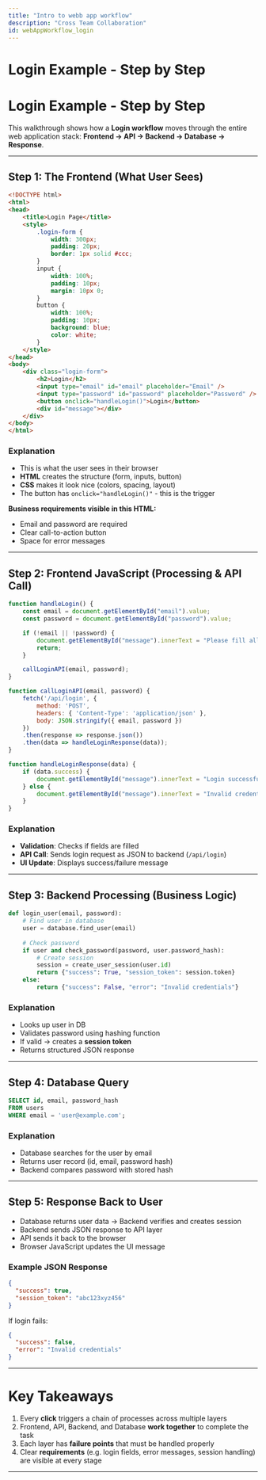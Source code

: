 ```yaml
---
title: "Intro to webb app workflow"
description: "Cross Team Collaboration"
id: webAppWorkflow_login
---
```


# Login Example - Step by Step

# Login Example - Step by Step

This walkthrough shows how a **Login workflow** moves through the entire web application stack: **Frontend → API → Backend → Database → Response**.

---

## Step 1: The Frontend (What User Sees)

```html
<!DOCTYPE html>
<html>
<head>
    <title>Login Page</title>
    <style>
        .login-form {
            width: 300px;
            padding: 20px;
            border: 1px solid #ccc;
        }
        input {
            width: 100%;
            padding: 10px;
            margin: 10px 0;
        }
        button {
            width: 100%;
            padding: 10px;
            background: blue;
            color: white;
        }
    </style>
</head>
<body>
    <div class="login-form">
        <h2>Login</h2>
        <input type="email" id="email" placeholder="Email" />
        <input type="password" id="password" placeholder="Password" />
        <button onclick="handleLogin()">Login</button>
        <div id="message"></div>
    </div>
</body>
</html>
```

### Explanation

- This is what the user sees in their browser  
- **HTML** creates the structure (form, inputs, button)  
- **CSS** makes it look nice (colors, spacing, layout)  
- The button has `onclick="handleLogin()"` - this is the trigger  

**Business requirements visible in this HTML:**  
- Email and password are required  
- Clear call-to-action button  
- Space for error messages  

---

## Step 2: Frontend JavaScript (Processing & API Call)

```javascript
function handleLogin() {
    const email = document.getElementById("email").value;
    const password = document.getElementById("password").value;

    if (!email || !password) {
        document.getElementById("message").innerText = "Please fill all fields";
        return;
    }

    callLoginAPI(email, password);
}

function callLoginAPI(email, password) {
    fetch('/api/login', {
        method: 'POST',
        headers: { 'Content-Type': 'application/json' },
        body: JSON.stringify({ email, password })
    })
    .then(response => response.json())
    .then(data => handleLoginResponse(data));
}

function handleLoginResponse(data) {
    if (data.success) {
        document.getElementById("message").innerText = "Login successful!";
    } else {
        document.getElementById("message").innerText = "Invalid credentials";
    }
}
```

### Explanation

- **Validation**: Checks if fields are filled  
- **API Call**: Sends login request as JSON to backend (`/api/login`)  
- **UI Update**: Displays success/failure message  

---

## Step 3: Backend Processing (Business Logic)

```python
def login_user(email, password):
    # Find user in database
    user = database.find_user(email)
    
    # Check password
    if user and check_password(password, user.password_hash):
        # Create session
        session = create_user_session(user.id)
        return {"success": True, "session_token": session.token}
    else:
        return {"success": False, "error": "Invalid credentials"}
```

### Explanation

- Looks up user in DB  
- Validates password using hashing function  
- If valid → creates a **session token**  
- Returns structured JSON response  

---

## Step 4: Database Query

```sql
SELECT id, email, password_hash 
FROM users 
WHERE email = 'user@example.com';
```

### Explanation

- Database searches for the user by email  
- Returns user record (id, email, password hash)  
- Backend compares password with stored hash  

---

## Step 5: Response Back to User

- Database returns user data → Backend verifies and creates session  
- Backend sends JSON response to API layer  
- API sends it back to the browser  
- Browser JavaScript updates the UI message  

### Example JSON Response

```json
{
  "success": true,
  "session_token": "abc123xyz456"
}
```

If login fails:  

```json
{
  "success": false,
  "error": "Invalid credentials"
}
```

---

# Key Takeaways

1. Every **click** triggers a chain of processes across multiple layers  
2. Frontend, API, Backend, and Database **work together** to complete the task  
3. Each layer has **failure points** that must be handled properly  
4. Clear **requirements** (e.g. login fields, error messages, session handling) are visible at every stage  

---
